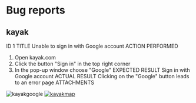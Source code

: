 <h1>Bug reports</h1>

<h2>kayak</h2>

ID 1
TITLE
Unable to sign in with Google account
ACTION PERFORMED
1. Open kayak.com
2. Click the button "Sign in" in the top right corner
3. In the pop-up window choose "Google"
EXPECTED RESULT
Sign in with Google account
ACTUAL RESULT
Clicking on the "Google" button leads to an error page
ATTACHMENTS
<img src='https://i.postimg.cc/XJx4GTyW/kayakgoogle.jpg' border='0' alt='kayakgoogle'/>
<a href='https://postimg.cc/kVnvzVn2' target='_blank'><img src='https://i.postimg.cc/GpDgBYVx/kayakmap.jpg' border='0' alt='kayakmap'/></a>
